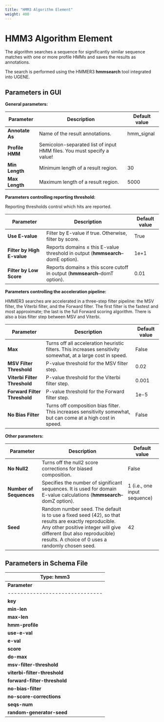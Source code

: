```yaml
---
title: "HMM3 Algorithm Element"
weight: 400
---
```


# HMM3 Algorithm Element

The algorithm searches a sequence for significantly similar sequence matches with one or more profile HMMs and saves the results as annotations.

The search is performed using the HMMER3 **hmmsearch** tool integrated into UGENE.

## Parameters in GUI

**General parameters:**

| Parameter    | Description                       | Default value |
|--------------|-----------------------------------|---------------|
| **Annotate As** | Name of the result annotations.    | hmm_signal    |
| **Profile HMM** | Semicolon-separated list of input HMM files. You must specify a value! |               |
| **Min Length**  | Minimum length of a result region. | 30            |
| **Max Length**  | Maximum length of a result region. | 5000          |

**Parameters controlling reporting threshold:**

Reporting thresholds control which hits are reported.

| Parameter               | Description                                                                                                     | Default value |
|-------------------------|-----------------------------------------------------------------------------------------------------------------|---------------|
| **Use E-value**         | Filter by E-value if true. Otherwise, filter by score.                                                          | True          |
| **Filter by High E-value** | Reports domains ≤ this E-value threshold in output (**hmmsearch**–domE option).                             | 1e+1          |
| **Filter by Low Score** | Reports domains ≥ this score cutoff in output (**hmmsearch**–domT option).                                      | 0.01          |

**Parameters controlling the acceleration pipeline:**

HMMER3 searches are accelerated in a three-step filter pipeline: the MSV filter, the Viterbi filter, and the Forward filter. The first filter is the fastest and most approximate; the last is the full Forward scoring algorithm. There is also a bias filter step between MSV and Viterbi.

| Parameter                  | Description                                                                                                             | Default value |
|----------------------------|-------------------------------------------------------------------------------------------------------------------------|---------------|
| **Max**                   | Turns off all acceleration heuristic filters. This increases sensitivity somewhat, at a large cost in speed.           | False         |
| **MSV Filter Threshold**  | P-value threshold for the MSV filter step.                                                                               | 0.02          |
| **Viterbi Filter Threshold** | P-value threshold for the Viterbi filter step.                                                                        | 0.001         |
| **Forward Filter Threshold** | P-value threshold for the Forward filter step.                                                                      | 1e-5          |
| **No Bias Filter**         | Turns off composition bias filter. This increases sensitivity somewhat, but can come at a high cost in speed.          | False         |

**Other parameters:**

| Parameter                | Description                                                                                                           | Default value |
|--------------------------|-----------------------------------------------------------------------------------------------------------------------|---------------|
| **No Null2**             | Turns off the null2 score corrections for biased composition.                                                         | False         |
| **Number of Sequences**  | Specifies the number of significant sequences. It is used for domain E-value calculations (**hmmsearch**–domZ option). | 1 (i.e., one input sequence) |
| **Seed**                 | Random number seed. The default is to use a fixed seed (42), so that results are exactly reproducible. Any other positive integer will give different (but also reproducible) results. A choice of 0 uses a randomly chosen seed. | 42            |

## Parameters in Schema File

| Type: hmm3                  |
|-----------------------------|
| **Parameter**                | **Parameter in the GUI** | **Type**         |
|------------------------------|--------------------------|------------------|
| **key**                      | **Annotate As**          | _string_         |
| **min-len**                  | **Min Length**           | _string_         |
| **max-len**                  | **Max Length**           | _string_         |
| **hmm-profile**              | **Profile HMM**          | _string_         |
| **use-e-val**                | **Use E-value**          | _boolean_        |
| **e-val**                    | **Filter by High E-value**       | _numeric_        |
| **score**                    | **Filter by Low Score**  | _numeric_        |
| **do-max**                   | **Max**                  | _boolean_        |
| **msv-filter-threshold**     | **MSV Filter Threshold** | _numeric_        |
| **viterbi-filter-threshold** | **Viterbi Filter Threshold**  | _numeric_        |
| **forward-filter-threshold** | **Forward Filter Threshold** | _numeric_        |
| **no-bias-filter**           | **No Bias Filter**       | _boolean_        |
| **no-score-corrections**     | **No Null2**             | _boolean_        |
| **seqs-num**                 | **Number of Sequences**  | _numeric_        |
| **random-generator-seed**    | **Seed**                 | _numeric_        |
